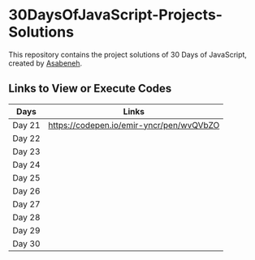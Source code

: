 # 30DaysOfJavaScript-Projects-Solutions
This repository contains the project solutions of 30 Days of JavaScript, created by [Asabeneh](https://github.com/Asabeneh/30-Days-Of-JavaScript).
## Links to View or Execute Codes
|Days| Links |
|--|--|
| Day 21 | https://codepen.io/emir-yncr/pen/wvQVbZO |
| Day 22 | |
| Day 23 | |
| Day 24 | |
| Day 25 | |
| Day 26 | |
| Day 27 | |
| Day 28 | |
| Day 29 | |
| Day 30 | |
